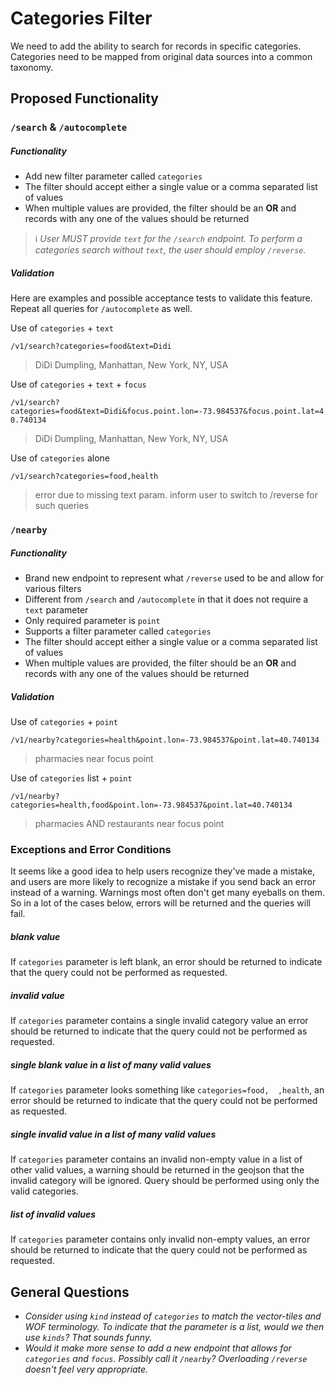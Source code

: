 # Categories Filter

We need to add the ability to search for records in specific categories.
Categories need to be mapped from original data sources into a common taxonomy.

## Proposed Functionality

### `/search` & `/autocomplete`

##### Functionality
- Add new filter parameter called `categories`
- The filter should accept either a single value or a comma separated list of values
- When multiple values are provided, the filter should be an **OR** and records with any one of the values should be returned

> :information_source: *User MUST provide `text` for the `/search` endpoint. To perform a categories search without `text`, the user should employ `/reverse`.*

##### Validation
Here are examples and possible acceptance tests to validate this feature.
Repeat all queries for `/autocomplete` as well.

Use of `categories` + `text`

`/v1/search?categories=food&text=Didi`

> DiDi Dumpling, Manhattan, New York, NY, USA


Use of `categories` + `text` + `focus`

`/v1/search?categories=food&text=Didi&focus.point.lon=-73.984537&focus.point.lat=40.740134`

> DiDi Dumpling, Manhattan, New York, NY, USA


Use of `categories` alone

`/v1/search?categories=food,health`

> error due to missing text param. inform user to switch to /reverse for such queries


### `/nearby`

##### Functionality
- Brand new endpoint to represent what `/reverse` used to be and allow for various filters
- Different from `/search` and `/autocomplete` in that it does not require a `text` parameter
- Only required parameter is `point`
- Supports a filter parameter called `categories`
- The filter should accept either a single value or a comma separated list of values
- When multiple values are provided, the filter should be an **OR** and records with any one of the values should be returned

##### Validation

Use of `categories` + `point`

`/v1/nearby?categories=health&point.lon=-73.984537&point.lat=40.740134`

> pharmacies near focus point



Use of `categories` list + `point`

`/v1/nearby?categories=health,food&point.lon=-73.984537&point.lat=40.740134`

> pharmacies AND restaurants near focus point


### Exceptions and Error Conditions
It seems like a good idea to help users recognize they've made a mistake, and users are more likely to recognize a mistake if you send back an error instead of a warning. Warnings most often don't get many eyeballs on them.
So in a lot of the cases below, errors will be returned and the queries will fail.

##### blank value
If `categories` parameter is left blank, an error should be returned to indicate that the query could not be performed as requested.

##### invalid value
If `categories` parameter contains a single invalid category value an error should be returned to indicate that the query could not be performed as requested.

##### single blank value in a list of many valid values
If `categories` parameter looks something like `categories=food,  ,health`, an error should be returned to indicate that the query could not be performed as requested.

##### single invalid value in a list of many valid values 
If `categories` parameter contains an invalid non-empty value in a list of other valid values, a warning should be returned in the geojson that the invalid category will be ignored. Query should be performed using only the valid categories.

##### list of invalid values
If `categories` parameter contains only invalid non-empty values, an error should be returned to indicate that the query could not be performed as requested.

## General Questions
- *Consider using `kind` instead of `categories` to match the vector-tiles and WOF terminology. To indicate that the parameter is a list, would we then use `kinds`? That sounds funny.*
- *Would it make more sense to add a new endpoint that allows for `categories` and `focus`. Possibly call it `/nearby`? Overloading `/reverse` doesn't feel very appropriate.*
